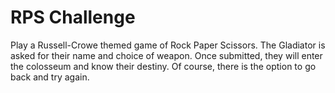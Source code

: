 # RPS Challenge

Play a Russell-Crowe themed game of Rock Paper Scissors. The Gladiator is asked for their name and choice of weapon. Once submitted, they will enter the colosseum and know their destiny. Of course, there is the option to go back and try again.
